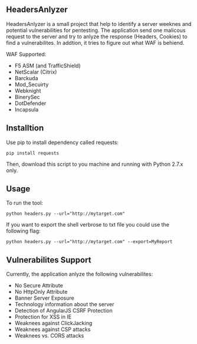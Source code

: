 HeadersAnlyzer
----

HeadersAnlyzer is a small project that help to identify a server weeknes and potential vulnerabilities for pentesting.
The application send one malicous request to the server and try to anlyze the response (Headers, Cookies) to find a vulnerabilites. In addtion, it tries to figure out what WAF is behiend.

WAF Supported:
 * F5 ASM (and TrafficShield)
 * NetScalar (Citrix)
 * Barckuda
 * Mod_Secuirty
 * Webknight
 * BinerySec
 * DotDefender
 * Incapsula

Installtion
----

Use pip to install dependency called requests:

    pip install requests

Then, download this script to you machine and running with Python 2.7.x only.

Usage
----

To run the tool:

    python headers.py --url="http://mytarget.com"
  
If you want to export the shell verbrose to txt file you could use the following flag:

    python headers.py --url="http://mytarget.com" --export=MyReport

Vulnerabilites Support
----
Currently, the application anlyze the following vulnerabilites:
 * No Secure Attribute
 * No HttpOnly Attribute
 * Banner Server Exposure
 * Technology information about the server
 * Detection of AngularJS CSRF Protection
 * Protection for XSS in IE
 * Weaknees against ClickJacking
 * Weaknees against CSP attacks
 * Weaknees vs. CORS attacks
 
